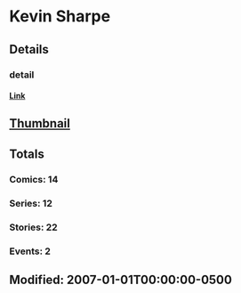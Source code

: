# Kevin  Sharpe 
## Details
### detail
#### [Link](http://marvel.com/comics/creators/167/kevin_sharpe?utm_campaign=apiRef&utm_source=225578a89fc76f3d20fbffda5d17a88d)
## [Thumbnail](http://i.annihil.us/u/prod/marvel/i/mg/1/b0/4bc46cd0aadb8.jpg)
## Totals
### Comics: 14
### Series: 12
### Stories: 22
### Events: 2
## Modified: 2007-01-01T00:00:00-0500